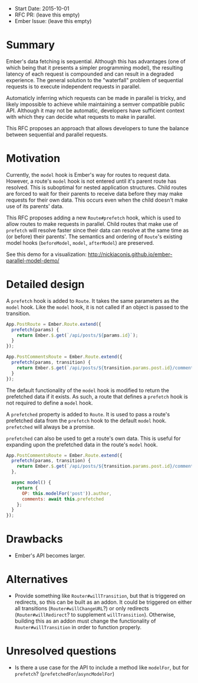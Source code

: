 - Start Date: 2015-10-01
- RFC PR: (leave this empty)
- Ember Issue: (leave this empty)

# Summary

Ember's data fetching is sequential.
Although this has advantages (one of which being that it presents a simpler programming model), the resulting latency of each request is compounded and can result in a degraded experience.
The general solution to the "waterfall" problem of sequential requests is to execute independent requests in parallel.

Automaticly inferring which requests can be made in parallel is tricky, and likely impossible to achieve while maintaining a semver compatible public API.
Although it may not be automatic, developers have sufficient context with which they can decide what requests to make in parallel.

This RFC proposes an approach that allows developers to tune the balance between sequential and parallel requests.

# Motivation

Currently, the `model` hook is Ember's way for routes to request data.
However, a route's `model` hook is not entered until it's parent route has resolved.
This is suboptimal for nested application structures.
Child routes are forced to wait for their parents to receive data before they may make requests for their own data.
This occurs even when the child doesn't make use of its parents' data.

This RFC proposes adding a new `Route#prefetch` hook, which is used to allow routes to make requests in parallel.
Child routes that make use of `prefetch` will resolve faster since their data can resolve at the same time as (or before) their parents'.
The semantics and ordering of `Route`'s existing model hooks (`beforeModel`, `model`, `afterModel`) are preserved.

See this demo for a visualization: http://nickiaconis.github.io/ember-parallel-model-demo/

# Detailed design

A `prefetch` hook is added to `Route`.
It takes the same parameters as the `model` hook.
Like the `model` hook, it is not called if an object is passed to the transition.

```javascript
App.PostRoute = Ember.Route.extend({
  prefetch(params) {
    return Ember.$.get(`/api/posts/${params.id}`);
  }
});

App.PostCommentsRoute = Ember.Route.extend({
  prefetch(params, transition) {
    return Ember.$.get(`/api/posts/${transition.params.post.id}/comments`);
  }
});
```

The default functionality of the `model` hook is modified to return the prefetched data if it exists.
As such, a route that defines a `prefetch` hook is not required to define a `model` hook.

A `prefetched` property is added to `Route`.
It is used to pass a route's prefetched data from the `prefetch` hook to the default `model` hook.
`prefetched` will always be a promise.

`prefetched` can also be used to get a route's own data.
This is useful for expanding upon the prefetched data in the route's `model` hook.

```javascript
App.PostCommentsRoute = Ember.Route.extend({
  prefetch(params, transition) {
    return Ember.$.get(`/api/posts/${transition.params.post.id}/comments`);
  },

  async model() {
    return {
      OP: this.modelFor('post')).author,
      comments: await this.prefetched
    };
  }
});
```

# Drawbacks

- Ember's API becomes larger.

# Alternatives

- Provide something like `Router#willTransition`, but that is triggered on redirects, so this can be built as an addon. It could be triggered on either all transitions (`Router#willChangeURL`?) or only redirects (`Router#willRedirect`? to supplement `willTransition`). Otherwise, building this as an addon must change the functionality of `Router#willTransition` in order to function properly.

# Unresolved questions

- Is there a use case for the API to include a method like `modelFor`, but for `prefetch`? (`prefetchedFor`/`asyncModelFor`)
